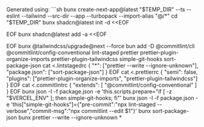 Generated using: ```sh
bunx create-next-app@latest "$TEMP_DIR" --ts --eslint --tailwind --src-dir --app --turbopack --import-alias "@/*"
cd "$TEMP_DIR"
bunx shadcn@latest init -d <<EOF

EOF
bunx shadcn@latest add -a <<EOF

EOF
bunx @tailwindcss/upgrade@next --force
bun add -D @commitlint/cli @commitlint/config-conventional lint-staged prettier prettier-plugin-organize-imports prettier-plugin-tailwindcss simple-git-hooks sort-package-json
cat <<EOF >.lintstagedrc
{
  "*": ["prettier --write --ignore-unknown"],
  "package.json": ["sort-package-json"]
}
EOF
cat <<EOF >.prettierrc
{
  "semi": false,
  "plugins": ["prettier-plugin-organize-imports", "prettier-plugin-tailwindcss"]
}
EOF
cat <<EOF >.commitlintrc
{
  "extends": [
    "@commitlint/config-conventional"
  ]
}
EOF
bunx json -I -f package.json -e 'this.scripts.prepare="if [ -z \"$VERCEL_ENV\" ]; then simple-git-hooks; fi"'
bunx json -I -f package.json -e 'this["simple-git-hooks"]={"pre-commit":"npx lint-staged --verbose","commit-msg":"npx commitlint --edit $1"}'
bunx sort-package-json
bunx prettier --write --ignore-unknown *
```
